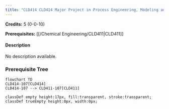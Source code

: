 ```yaml
---
title: "CLD414 CLD414 Major Project in Process Engineering, Modeling and Optimization"
---
```

**Credits:** 5 (0-0-10)

**Prerequisites:** [[/Chemical Engineering/CLD411|CLD411]]

#### Description
No description available.

### Prerequisite Tree

```mermaid
flowchart TD
CLD414-107[CLD414]
CLD414-107 --> CLD411-107[CLD411]

classDef empty height:17px, fill:transparent, stroke:transparent;
classDef trueEmpty height:0px, width:0px;
```